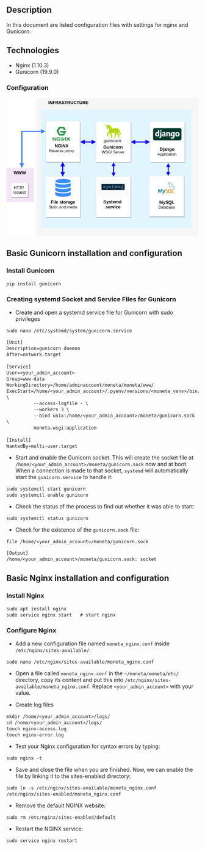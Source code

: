## Description
In this document are listed configuration files with settings 
for nginx and Gunicorn.

## Technologies
* Nginx (1.10.3)
* Gunicorn (19.9.0)

### Configuration
![server](server.png)


## Basic Gunicorn installation and configuration
### Install Gunicorn
```
pip install gunicorn
```
### Creating systemd Socket and Service Files for Gunicorn

* Create and open a systemd service file for Gunicorn with sudo privileges
```
sudo nano /etc/systemd/system/gunicorn.service
```

```
[Unit]
Description=gunicorn daemon
After=network.target

[Service]
User=<your_admin_account>
Group=www-data
WorkingDirectory=/home/adminaccount/moneta/moneta/www/
ExecStart=/home/<your_admin_account>/.pyenv/versions/<moneta_venv>/bin/gunicorn \
          --access-logfile - \
          --workers 3 \
          --bind unix:/home/<your_admin_account>/moneta/gunicorn.sock \
          moneta.wsgi:application

[Install]
WantedBy=multi-user.target
```

* Start and enable the Gunicorn socket. 
This will create the socket file at `/home/<your_admin_account>/moneta/gunicorn.sock` now and at boot. 
When a connection is made to that socket, 
`systemd` will automatically start the `gunicorn.service` to handle it:
``` 
sudo systemctl start gunicorn
sudo systemctl enable gunicorn
```

* Check the status of the process to find out whether it was able to start:
``` 
sudo systemctl status gunicorn
```
* Check for the existence of the `gunicorn.sock` file:

```
file /home/<your_admin_account>/moneta/gunicorn.sock
```
```
[Output]
/home/<your_admin_account>/moneta/gunicorn.sock: socket
```

## Basic Nginx installation and configuration
### Install Nginx
```
sudo apt install nginx
sudo service nginx start   # start nginx
```

### Configure Nginx

* Add a new configuration file named `moneta_nginx.conf` 
inside `/etc/nginx/sites-available/`:
```commandline
sudo nano /etc/nginx/sites-available/moneta_nginx.conf
```

* Open a file called `moneta_nginx.conf`
in the `~/moneta/moneta/etc/` directory, copy its content and put this 
into `/etc/nginx/sites-available/moneta_nginx.conf`.
Replace `<your_admin_account>` with your value.

* Create log files
```commandline
mkdir /home/<your_admin_account>/logs/
cd /home/<your_admin_account>/logs/
touch nginx-access.log
touch nginx-error.log
```

* Test your Nginx configuration for syntax errors by typing:

```commandline
sudo nginx -t
```

* Save and close the file when you are finished. Now, we can enable the file by linking it to the sites-enabled directory:
```commandline
sudo ln -s /etc/nginx/sites-available/moneta_nginx.conf /etc/nginx/sites-enabled/moneta_nginx.conf
```

* Remove the default NGINX website:
```commandline
sudo rm /etc/nginx/sites-enabled/default
```


* Restart the NGINX service:
```commandline
sudo service nginx restart
```
